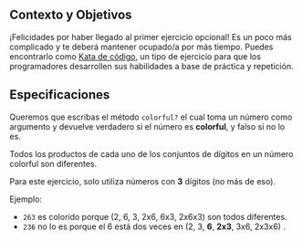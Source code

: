 ## Contexto y Objetivos

¡Felicidades por haber llegado al primer ejercicio opcional! Es un poco más complicado y te deberá mantener ocupado/a por más tiempo. Puedes encontrarlo como [Kata de código](http://en.wikipedia.org/wiki/Kata_%28programming%29), un tipo de ejercicio para que los programadores desarrollen sus habilidades a base de práctica y repetición.

## Especificaciones

Queremos que escribas el método `colorful?` el cual toma un número como argumento y devuelve verdadero si el número es **colorful**, y falso si no lo es.

Todos los productos de cada uno de los conjuntos de dígitos en un número colorful son diferentes.

Para este ejercicio, solo utiliza números con **3** dígitos (no más de eso).

Ejemplo:

- `263` es colorido porque (2, 6, 3, 2x6, 6x3, 2x6x3) son todos diferentes.
- `236` no lo es porque el 6 está dos veces en (2, 3, **6**, **2x3**, 3x6, 2x3x6) .
